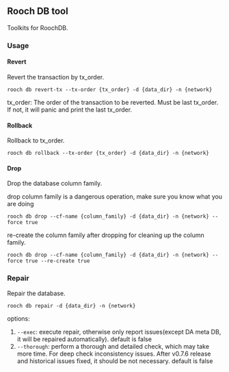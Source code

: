 ## Rooch DB tool

Toolkits for RoochDB.

### Usage

#### Revert

Revert the transaction by tx_order.

```shell
rooch db revert-tx --tx-order {tx_order} -d {data_dir} -n {network}
```

tx_order: The order of the transaction to be reverted. Must be last tx_order. If not, it will panic and print the last
tx_order.

#### Rollback

Rollback to tx_order.

```shell
rooch db rollback --tx-order {tx_order} -d {data_dir} -n {network}
```

#### Drop

Drop the database column family.

drop column family is a dangerous operation, make sure you know what you are doing

```shell
rooch db drop --cf-name {column_family} -d {data_dir} -n {network} --force true
```

re-create the column family after dropping for cleaning up the column family.

```shell
rooch db drop --cf-name {column_family} -d {data_dir} -n {network} --force true --re-create true
```

### Repair

Repair the database.

```shell
rooch db repair -d {data_dir} -n {network}
```

options:

1. `--exec`: execute repair, otherwise only report issues(except DA meta DB, it will be repaired automatically). default
   is false
2. `--thorough`: perform a thorough and detailed check, which may take more time. For deep check inconsistency issues.
   After v0.7.6 release and historical issues fixed, it should be not necessary. default is false
